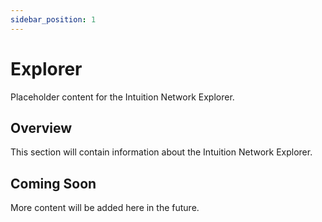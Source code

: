 ```yaml
---
sidebar_position: 1
---
```


# Explorer

Placeholder content for the Intuition Network Explorer.

## Overview

This section will contain information about the Intuition Network Explorer.

## Coming Soon

More content will be added here in the future. 